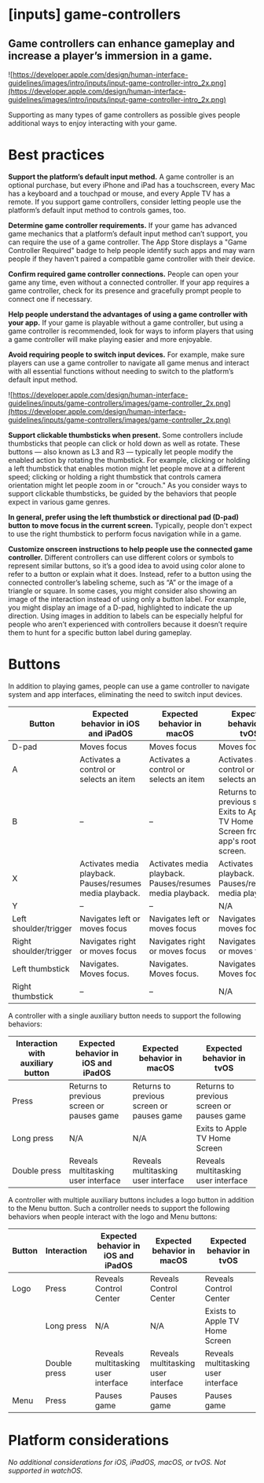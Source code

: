 # **[inputs] game-controllers**

## Game controllers can enhance gameplay and increase a player’s immersion in a game.

![https://developer.apple.com/design/human-interface-guidelines/images/intro/inputs/input-game-controller-intro_2x.png](https://developer.apple.com/design/human-interface-guidelines/images/intro/inputs/input-game-controller-intro_2x.png)

Supporting as many types of game controllers as possible gives people additional ways to enjoy interacting with your game.

# **Best practices**

**Support the platform’s default input method.** A game controller is an optional purchase, but every iPhone and iPad has a touchscreen, every Mac has a keyboard and a touchpad or mouse, and every Apple TV has a remote. If you support game controllers, consider letting people use the platform’s default input method to controls games, too.

**Determine game controller requirements.** If your game has advanced game mechanics that a platform’s default input method can’t support, you can require the use of a game controller. The App Store displays a "Game Controller Required" badge to help people identify such apps and may warn people if they haven't paired a compatible game controller with their device.

**Confirm required game controller connections.** People can open your game any time, even without a connected controller. If your app requires a game controller, check for its presence and gracefully prompt people to connect one if necessary.

**Help people understand the advantages of using a game controller with your app.** If your game is playable without a game controller, but using a game controller is recommended, look for ways to inform players that using a game controller will make playing easier and more enjoyable.

**Avoid requiring people to switch input devices.** For example, make sure players can use a game controller to navigate all game menus and interact with all essential functions without needing to switch to the platform’s default input method.

![https://developer.apple.com/design/human-interface-guidelines/inputs/game-controllers/images/game-controller_2x.png](https://developer.apple.com/design/human-interface-guidelines/inputs/game-controllers/images/game-controller_2x.png)

**Support clickable thumbsticks when present.** Some controllers include thumbsticks that people can click or hold down as well as rotate. These buttons — also known as L3 and R3 — typically let people modify the enabled action by rotating the thumbstick. For example, clicking or holding a left thumbstick that enables motion might let people move at a different speed; clicking or holding a right thumbstick that controls camera orientation might let people zoom in or "crouch." As you consider ways to support clickable thumbsticks, be guided by the behaviors that people expect in various game genres.

**In general, prefer using the left thumbstick or directional pad (D-pad) button to move focus in the current screen.** Typically, people don't expect to use the right thumbstick to perform focus navigation while in a game.

**Customize onscreen instructions to help people use the connected game controller.** Different controllers can use different colors or symbols to represent similar buttons, so it’s a good idea to avoid using color alone to refer to a button or explain what it does. Instead, refer to a button using the connected controller’s labeling scheme, such as “A” or the image of a triangle or square. In some cases, you might consider also showing an image of the interaction instead of using only a button label. For example, you might display an image of a D-pad, highlighted to indicate the up direction. Using images in addition to labels can be especially helpful for people who aren’t experienced with controllers because it doesn’t require them to hunt for a specific button label during gameplay.

# **Buttons**

In addition to playing games, people can use a game controller to navigate system and app interfaces, eliminating the need to switch input devices.

| Button | Expected behavior in iOS and iPadOS | Expected behavior in macOS | Expected behavior in tvOS |
| --- | --- | --- | --- |
| D-pad | Moves focus | Moves focus | Moves focus |
| A | Activates a control or selects an item | Activates a control or selects an item | Activates a control or selects an item |
| B | – | – | Returns to previous screen. Exits to Apple TV Home Screen from an app's root-level screen. |
| X | Activates media playback. Pauses/resumes media playback. | Activates media playback. Pauses/resumes media playback. | Activates media playback. Pauses/resumes media playback. |
| Y | – | – | N/A |
| Left shoulder/trigger | Navigates left or moves focus | Navigates left or moves focus | Navigates left or moves focus |
| Right shoulder/trigger | Navigates right or moves focus | Navigates right or moves focus | Navigates right or moves focus |
| Left thumbstick | Navigates. Moves focus. | Navigates. Moves focus. | Navigates. Moves focus. |
| Right thumbstick | – | – | N/A |

A controller with a single auxiliary button needs to support the following behaviors:

| Interaction with auxiliary button | Expected behavior in iOS and iPadOS | Expected behavior in macOS | Expected behavior in tvOS |
| --- | --- | --- | --- |
| Press | Returns to previous screen or pauses game | Returns to previous screen or pauses game | Returns to previous screen or pauses game |
| Long press | N/A | N/A | Exits to Apple TV Home Screen |
| Double press | Reveals multitasking user interface | Reveals multitasking user interface | Reveals multitasking user interface |

A controller with multiple auxiliary buttons includes a logo button in addition to the Menu button. Such a controller needs to support the following behaviors when people interact with the logo and Menu buttons:

| Button | Interaction | Expected behavior in iOS and iPadOS | Expected behavior in macOS | Expected behavior in tvOS |
| --- | --- | --- | --- | --- |
| Logo | Press | Reveals Control Center | Reveals Control Center | Reveals Control Center |
|  | Long press | N/A | N/A | Exists to Apple TV Home Screen |
|  | Double press | Reveals multitasking user interface | Reveals multitasking user interface | Reveals multitasking user interface |
| Menu | Press | Pauses game | Pauses game | Pauses game |

# **Platform considerations**

*No additional considerations for iOS, iPadOS, macOS, or tvOS. Not supported in watchOS.*